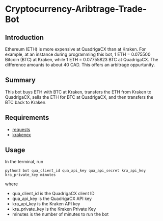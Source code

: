 # Cryptocurrency-Aribtrage-Trade-Bot

## Introduction
Ethereum (ETH) is more expensive at QuadrigaCX than at Kraken. For example, at an instance during programming this bot, 1 ETH = 0.075500 Bitcoin (BTC) at Kraken, while 1 ETH = 0.07755823 BTC at QuadrigaCX. The difference amounts to about 40 CAD. This offers an arbitrage oppurtunity.

## Summary
This bot buys ETH with BTC at Kraken, transfers the ETH from Kraken to QuadrigaCX, sells the ETH for BTC at QuadrigaCX, and then transfers the BTC back to Kraken.

## Requirements
- [requests](http://docs.python-requests.org/en/master/)
- [krakenex](https://github.com/veox/python3-krakenex)

## Usage
In the terminal, run
```
python3 bot qua_client_id qua_api_key qua_api_secret kra_api_key kra_private_key minutes
```
where 
- qua_client_id is the QuadrigaCX client ID
- qua_api_key is the QuadrigaCX API key
- kra_api_key is the Kraken API key
- kra_private_key is the Kraken Private Key
- minutes is the number of minutes to run the bot
